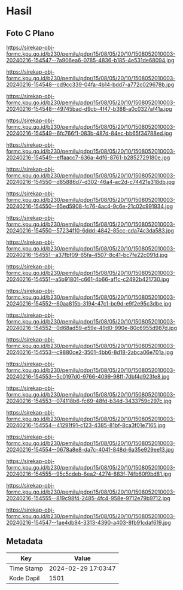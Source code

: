 # Hasil

## Foto C Plano

https://sirekap-obj-formc.kpu.go.id/b230/pemilu/pdpr/15/08/05/20/10/1508052010003-20240216-154547--7a906ea6-0785-4836-b185-4e531de68094.jpg

https://sirekap-obj-formc.kpu.go.id/b230/pemilu/pdpr/15/08/05/20/10/1508052010003-20240216-154548--cd9cc339-04fa-4b14-bdd7-a772c029678b.jpg

https://sirekap-obj-formc.kpu.go.id/b230/pemilu/pdpr/15/08/05/20/10/1508052010003-20240216-154548--49745bad-d9cb-4f47-b388-a0c0327af41a.jpg

https://sirekap-obj-formc.kpu.go.id/b230/pemilu/pdpr/15/08/05/20/10/1508052010003-20240216-154549--6fc766f1-083b-487d-84ec-bb65f34788ed.jpg

https://sirekap-obj-formc.kpu.go.id/b230/pemilu/pdpr/15/08/05/20/10/1508052010003-20240216-154549--effaacc7-636a-4df6-8761-b2852729180e.jpg

https://sirekap-obj-formc.kpu.go.id/b230/pemilu/pdpr/15/08/05/20/10/1508052010003-20240216-154550--d85886d7-d302-46a4-ac2d-c74421e318db.jpg

https://sirekap-obj-formc.kpu.go.id/b230/pemilu/pdpr/15/08/05/20/10/1508052010003-20240216-154550--65ed5908-fc76-4ac4-9c6e-21c02c991934.jpg

https://sirekap-obj-formc.kpu.go.id/b230/pemilu/pdpr/15/08/05/20/10/1508052010003-20240216-154550--57234f10-6ddd-4842-85cc-cda74c3da583.jpg

https://sirekap-obj-formc.kpu.go.id/b230/pemilu/pdpr/15/08/05/20/10/1508052010003-20240216-154551--a37fbf09-65fa-4507-8c41-bc7fe22c091d.jpg

https://sirekap-obj-formc.kpu.go.id/b230/pemilu/pdpr/15/08/05/20/10/1508052010003-20240216-154551--a5b91801-c661-4b66-af1c-c2492b421730.jpg

https://sirekap-obj-formc.kpu.go.id/b230/pemilu/pdpr/15/08/05/20/10/1508052010003-20240216-154552--60aa815b-3194-47c1-bc9d-e9f2e95c3dbe.jpg

https://sirekap-obj-formc.kpu.go.id/b230/pemilu/pdpr/15/08/05/20/10/1508052010003-20240216-154552--0d68ad59-e59e-49d0-990e-80c6955d987d.jpg

https://sirekap-obj-formc.kpu.go.id/b230/pemilu/pdpr/15/08/05/20/10/1508052010003-20240216-154553--c9880ce2-3501-4bb6-8d18-2abca06e701a.jpg

https://sirekap-obj-formc.kpu.go.id/b230/pemilu/pdpr/15/08/05/20/10/1508052010003-20240216-154553--5c0197d0-9766-4099-98ff-7dbf4d923fe8.jpg

https://sirekap-obj-formc.kpu.go.id/b230/pemilu/pdpr/15/08/05/20/10/1508052010003-20240216-154553--074118b6-fc69-48fd-b34d-3433759c297c.jpg

https://sirekap-obj-formc.kpu.go.id/b230/pemilu/pdpr/15/08/05/20/10/1508052010003-20240216-154554--41291f91-c123-4385-81bf-8ca3f01e7165.jpg

https://sirekap-obj-formc.kpu.go.id/b230/pemilu/pdpr/15/08/05/20/10/1508052010003-20240216-154554--0678a8e8-da7c-4041-848d-6a35e929ee13.jpg

https://sirekap-obj-formc.kpu.go.id/b230/pemilu/pdpr/15/08/05/20/10/1508052010003-20240216-154555--95c5cdeb-6ea2-4274-883f-74fb60f9bd81.jpg

https://sirekap-obj-formc.kpu.go.id/b230/pemilu/pdpr/15/08/05/20/10/1508052010003-20240216-154555--819c98f4-2485-4fc4-958e-9712e79b9712.jpg

https://sirekap-obj-formc.kpu.go.id/b230/pemilu/pdpr/15/08/05/20/10/1508052010003-20240216-154547--1ae4db94-3313-4390-a403-8fb91cdaf619.jpg


## Metadata

| Key        | Value               |
| ---------- | ------------------- |
| Time Stamp | 2024-02-29 17:03:47 |
| Kode Dapil | 1501                |



